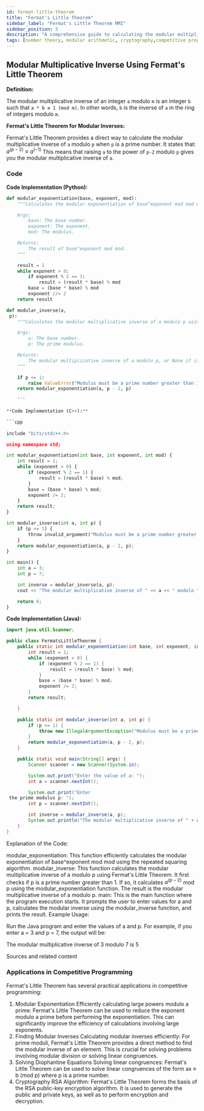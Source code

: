 ```yaml
---
id: fermat-little-theorem
title: "Fermat's Little Theorem"
sidebar_label: "Fermat's Little Theorem MMI"
sidebar_position: 5
description: "A comprehensive guide to calculating the modular multiplicative inverse using Fermat's Little Theorem."
tags: [number theory, modular arithmetic, cryptography,competitive progrmaing]
---
```


## Modular Multiplicative Inverse Using Fermat's Little Theorem

**Definition:**

The modular multiplicative inverse of an integer `a` modulo `m` is an integer `b` such that `a * b ≡ 1 (mod m)`. In other words, `b` is the inverse of `a` in the ring of integers modulo `m`.

**Fermat's Little Theorem for Modular Inverses:**

Fermat's Little Theorem provides a direct way to calculate the modular multiplicative inverse of `a` modulo `p` when `p` is a prime number. It states that:
$a^{(p-2)} ≡ a^{(-1)}$
This means that raising `a` to the power of `p-2` modulo `p` gives you the modular multiplicative inverse of `a`.



### Code
**Code Implementation (Python):**

```python
def modular_exponentiation(base, exponent, mod):
    """Calculates the modular exponentiation of base^exponent mod mod efficiently.

    Args:
        base: The base number.
        exponent: The exponent.
        mod: The modulus.

    Returns:
        The result of base^exponent mod mod.
    """

    result = 1
    while exponent > 0:
        if exponent % 2 == 1:
            result = (result * base) % mod
        base = (base * base) % mod
        exponent //= 2
    return result

def modular_inverse(a,   
 p):
    """Calculates the modular multiplicative inverse of a modulo p using Fermat's Little Theorem.in O(logn)

    Args:
        a: The base number.
        p: The prime modulus.

    Returns:
        The modular multiplicative inverse of a modulo p, or None if it doesn't exist.
    """

    if p <= 1:
        raise ValueError("Modulus must be a prime number greater than 1.")
    return modular_exponentiation(a, p - 2, p)
    
    ```

**Code Implementation (C++):**

```cpp
 
include "bits/stdc++.h>

using namespace std;

int modular_exponentiation(int base, int exponent, int mod) {
    int result = 1;
    while (exponent > 0) {
        if (exponent % 2 == 1) {
            result = (result * base) % mod;
        }
        base = (base * base) % mod;
        exponent /= 2;
    }
    return result;
}

int modular_inverse(int a, int p) {
    if (p <= 1) {
        throw invalid_argument("Modulus must be a prime number greater than 1.");
    }
    return modular_exponentiation(a, p - 2, p);
}

int main() {
    int a = 3;
    int p = 7;

    int inverse = modular_inverse(a, p);
    cout << "The modular multiplicative inverse of " << a << " modulo " << p << " is " << inverse << endl;

    return 0;
}
```
**Code Implementation (Java):**

```java
import java.util.Scanner;

public class FermatsLittleTheorem {
    public static int modular_exponentiation(int base, int exponent, int mod) {
        int result = 1;
        while (exponent > 0) {
            if (exponent % 2 == 1) {
                result = (result * base) % mod;
            }
            base = (base * base) % mod;
            exponent /= 2;
        }
        return result;   

    }

    public static int modular_inverse(int a, int p) {
        if (p <= 1) {
            throw new IllegalArgumentException("Modulus must be a prime number greater than 1.");
        }
        return modular_exponentiation(a, p - 2, p);
    }

    public static void main(String[] args) {
        Scanner scanner = new Scanner(System.in);

        System.out.print("Enter the value of a: ");
        int a = scanner.nextInt();

        System.out.print("Enter   
 the prime modulus p: ");
        int p = scanner.nextInt();

        int inverse = modular_inverse(a, p);
        System.out.println("The modular multiplicative inverse of " + a + " modulo " + p + " is " + inverse);
    }
}
```
Explanation of the Code:

modular_exponentiation: This function efficiently calculates the modular exponentiation of base^exponent mod mod using the repeated squaring algorithm.
modular_inverse: This function calculates the modular multiplicative inverse of a modulo p using Fermat's Little Theorem.
It first checks if p is a prime number greater than 1.
If so, it calculates $a^{(p-2)}$ mod p using the modular_exponentiation function.
The result is the modular multiplicative inverse of a modulo p.
main: This is the main function where the program execution starts. It prompts the user to enter values for a and p, calculates the modular inverse using the modular_inverse function, and prints the result.
Example Usage:

Run the Java program and enter the values of a and p. For example, if you enter a = 3 and p = 7, the output will be:

The modular multiplicative inverse of 3 modulo 7 is 5

Sources and related content



### Applications in Competitive Programming
Fermat's Little Theorem has several practical applications in competitive programming:

1. Modular Exponentiation
Efficiently calculating large powers modulo a prime: Fermat's Little Theorem can be used to reduce the exponent modulo a prime before performing the exponentiation. This can significantly improve the efficiency of calculations involving large exponents.
2. Finding Modular Inverses
Calculating modular inverses efficiently: For prime moduli, Fermat's Little Theorem provides a direct method to find the modular inverse of an element. This is crucial for solving problems involving modular division or solving linear congruences.
3. Solving Diophantine Equations
Solving linear congruences: Fermat's Little Theorem can be used to solve linear congruences of the form ax ≡ b (mod p) where p is a prime number.
4. Cryptography
RSA Algorithm: Fermat's Little Theorem forms the basis of the RSA public-key encryption algorithm. It is used to generate the public and private keys, as well as to perform encryption and decryption.

